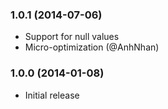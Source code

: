 ### 1.0.1 (2014-07-06)

  * Support for null values
  * Micro-optimization (@AnhNhan)

### 1.0.0 (2014-01-08)

  * Initial release
